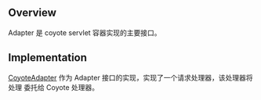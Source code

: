 ## Overview
Adapter 是 coyote servlet 容器实现的主要接口。

## Implementation
[CoyoteAdapter](./Adapter/CoyoteAdapter.md) 作为 Adapter 接口的实现，实现了一个请求处理器，该处理器将处理
委托给 Coyote 处理器。